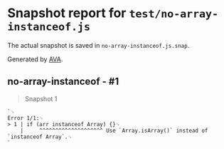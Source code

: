 # Snapshot report for `test/no-array-instanceof.js`

The actual snapshot is saved in `no-array-instanceof.js.snap`.

Generated by [AVA](https://avajs.dev).

## no-array-instanceof - #1

> Snapshot 1

    `␊
    Error 1/1:␊
    > 1 | if (arr instanceof Array) {}␊
        |     ^^^^^^^^^^^^^^^^^^^^ Use `Array.isArray()` instead of `instanceof Array`.␊
    `

